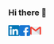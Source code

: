 ### Hi there 👋

<a href="https://www.linkedin.com/in/emtsevdaniil/">
  <img align="left" alt="Daniil Emtsev | LinkedIn" width="22px" src="https://raw.githubusercontent.com/daniil-777/daniil-777/main/assets/linkedin.svg" />
</a>
<a href="https://www.facebook.com/daniel.emtsov/">
  <img align="left" alt="Daniil Emtsev | Facebook" width="22px" src="https://raw.githubusercontent.com/daniil-777/daniil-777/main/assets/facebook.svg" />
</a>
<a href="mailto:daniilemtsev7@gmail.com">
  <img align="left" alt="Daniil Emtsev | Gmail" width="22px" src="https://raw.githubusercontent.com/daniil-777/daniil-777/main/assets/gmail.svg" />
</a>

<br />
<br />

<!--
**daniil-777/daniil-777** is a ✨ _special_ ✨ repository because its `README.md` (this file) appears on your GitHub profile.

Here are some ideas to get you started:

- 🔭 I’m currently working on ...
- 🌱 I’m currently learning ...
- 👯 I’m looking to collaborate on ...
- 🤔 I’m looking for help with ...
- 💬 Ask me about ...
- 📫 How to reach me: ...
- 😄 Pronouns: ...
- ⚡ Fun fact: ...
-->
